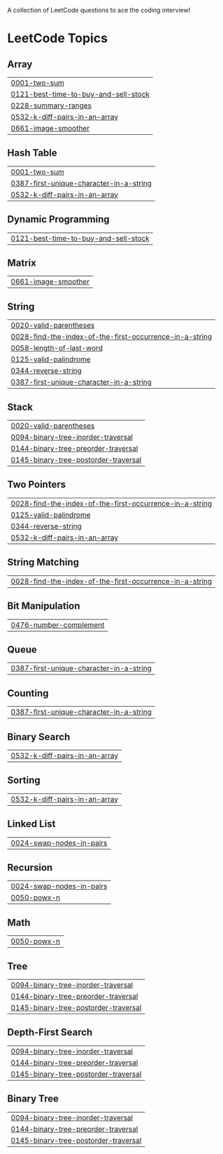 A collection of LeetCode questions to ace the coding interview!
<!---LeetCode Topics Start-->
# LeetCode Topics
## Array
|  |
| ------- |
| [0001-two-sum](https://github.com/ankan24/LeetCode-Solutions/tree/master/0001-two-sum) |
| [0121-best-time-to-buy-and-sell-stock](https://github.com/ankan24/LeetCode-Solutions/tree/master/0121-best-time-to-buy-and-sell-stock) |
| [0228-summary-ranges](https://github.com/ankan24/LeetCode-Solutions/tree/master/0228-summary-ranges) |
| [0532-k-diff-pairs-in-an-array](https://github.com/ankan24/LeetCode-Solutions/tree/master/0532-k-diff-pairs-in-an-array) |
| [0661-image-smoother](https://github.com/ankan24/LeetCode-Solutions/tree/master/0661-image-smoother) |
## Hash Table
|  |
| ------- |
| [0001-two-sum](https://github.com/ankan24/LeetCode-Solutions/tree/master/0001-two-sum) |
| [0387-first-unique-character-in-a-string](https://github.com/ankan24/LeetCode-Solutions/tree/master/0387-first-unique-character-in-a-string) |
| [0532-k-diff-pairs-in-an-array](https://github.com/ankan24/LeetCode-Solutions/tree/master/0532-k-diff-pairs-in-an-array) |
## Dynamic Programming
|  |
| ------- |
| [0121-best-time-to-buy-and-sell-stock](https://github.com/ankan24/LeetCode-Solutions/tree/master/0121-best-time-to-buy-and-sell-stock) |
## Matrix
|  |
| ------- |
| [0661-image-smoother](https://github.com/ankan24/LeetCode-Solutions/tree/master/0661-image-smoother) |
## String
|  |
| ------- |
| [0020-valid-parentheses](https://github.com/ankan24/LeetCode-Solutions/tree/master/0020-valid-parentheses) |
| [0028-find-the-index-of-the-first-occurrence-in-a-string](https://github.com/ankan24/LeetCode-Solutions/tree/master/0028-find-the-index-of-the-first-occurrence-in-a-string) |
| [0058-length-of-last-word](https://github.com/ankan24/LeetCode-Solutions/tree/master/0058-length-of-last-word) |
| [0125-valid-palindrome](https://github.com/ankan24/LeetCode-Solutions/tree/master/0125-valid-palindrome) |
| [0344-reverse-string](https://github.com/ankan24/LeetCode-Solutions/tree/master/0344-reverse-string) |
| [0387-first-unique-character-in-a-string](https://github.com/ankan24/LeetCode-Solutions/tree/master/0387-first-unique-character-in-a-string) |
## Stack
|  |
| ------- |
| [0020-valid-parentheses](https://github.com/ankan24/LeetCode-Solutions/tree/master/0020-valid-parentheses) |
| [0094-binary-tree-inorder-traversal](https://github.com/ankan24/LeetCode-Solutions/tree/master/0094-binary-tree-inorder-traversal) |
| [0144-binary-tree-preorder-traversal](https://github.com/ankan24/LeetCode-Solutions/tree/master/0144-binary-tree-preorder-traversal) |
| [0145-binary-tree-postorder-traversal](https://github.com/ankan24/LeetCode-Solutions/tree/master/0145-binary-tree-postorder-traversal) |
## Two Pointers
|  |
| ------- |
| [0028-find-the-index-of-the-first-occurrence-in-a-string](https://github.com/ankan24/LeetCode-Solutions/tree/master/0028-find-the-index-of-the-first-occurrence-in-a-string) |
| [0125-valid-palindrome](https://github.com/ankan24/LeetCode-Solutions/tree/master/0125-valid-palindrome) |
| [0344-reverse-string](https://github.com/ankan24/LeetCode-Solutions/tree/master/0344-reverse-string) |
| [0532-k-diff-pairs-in-an-array](https://github.com/ankan24/LeetCode-Solutions/tree/master/0532-k-diff-pairs-in-an-array) |
## String Matching
|  |
| ------- |
| [0028-find-the-index-of-the-first-occurrence-in-a-string](https://github.com/ankan24/LeetCode-Solutions/tree/master/0028-find-the-index-of-the-first-occurrence-in-a-string) |
## Bit Manipulation
|  |
| ------- |
| [0476-number-complement](https://github.com/ankan24/LeetCode-Solutions/tree/master/0476-number-complement) |
## Queue
|  |
| ------- |
| [0387-first-unique-character-in-a-string](https://github.com/ankan24/LeetCode-Solutions/tree/master/0387-first-unique-character-in-a-string) |
## Counting
|  |
| ------- |
| [0387-first-unique-character-in-a-string](https://github.com/ankan24/LeetCode-Solutions/tree/master/0387-first-unique-character-in-a-string) |
## Binary Search
|  |
| ------- |
| [0532-k-diff-pairs-in-an-array](https://github.com/ankan24/LeetCode-Solutions/tree/master/0532-k-diff-pairs-in-an-array) |
## Sorting
|  |
| ------- |
| [0532-k-diff-pairs-in-an-array](https://github.com/ankan24/LeetCode-Solutions/tree/master/0532-k-diff-pairs-in-an-array) |
## Linked List
|  |
| ------- |
| [0024-swap-nodes-in-pairs](https://github.com/ankan24/LeetCode-Solutions/tree/master/0024-swap-nodes-in-pairs) |
## Recursion
|  |
| ------- |
| [0024-swap-nodes-in-pairs](https://github.com/ankan24/LeetCode-Solutions/tree/master/0024-swap-nodes-in-pairs) |
| [0050-powx-n](https://github.com/ankan24/LeetCode-Solutions/tree/master/0050-powx-n) |
## Math
|  |
| ------- |
| [0050-powx-n](https://github.com/ankan24/LeetCode-Solutions/tree/master/0050-powx-n) |
## Tree
|  |
| ------- |
| [0094-binary-tree-inorder-traversal](https://github.com/ankan24/LeetCode-Solutions/tree/master/0094-binary-tree-inorder-traversal) |
| [0144-binary-tree-preorder-traversal](https://github.com/ankan24/LeetCode-Solutions/tree/master/0144-binary-tree-preorder-traversal) |
| [0145-binary-tree-postorder-traversal](https://github.com/ankan24/LeetCode-Solutions/tree/master/0145-binary-tree-postorder-traversal) |
## Depth-First Search
|  |
| ------- |
| [0094-binary-tree-inorder-traversal](https://github.com/ankan24/LeetCode-Solutions/tree/master/0094-binary-tree-inorder-traversal) |
| [0144-binary-tree-preorder-traversal](https://github.com/ankan24/LeetCode-Solutions/tree/master/0144-binary-tree-preorder-traversal) |
| [0145-binary-tree-postorder-traversal](https://github.com/ankan24/LeetCode-Solutions/tree/master/0145-binary-tree-postorder-traversal) |
## Binary Tree
|  |
| ------- |
| [0094-binary-tree-inorder-traversal](https://github.com/ankan24/LeetCode-Solutions/tree/master/0094-binary-tree-inorder-traversal) |
| [0144-binary-tree-preorder-traversal](https://github.com/ankan24/LeetCode-Solutions/tree/master/0144-binary-tree-preorder-traversal) |
| [0145-binary-tree-postorder-traversal](https://github.com/ankan24/LeetCode-Solutions/tree/master/0145-binary-tree-postorder-traversal) |
<!---LeetCode Topics End-->

